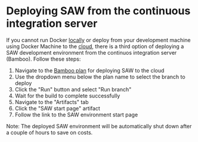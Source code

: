 # Deploying SAW from the continuous integration server

If you cannot run Docker [locally] or deploy from your development
machine using Docker Machine to the [cloud], there is a third option
of deploying a SAW development environment from the continuos
integration server (Bamboo).  Follow these steps:

1. Navigate to the [Bamboo plan] for deploying SAW to the cloud
2. Use the dropdown menu below the plan name to select the branch to
   deploy
3. Click the "Run" button and select "Run branch"
4. Wait for the build to complete successfully
5. Navigate to the "Artifacts" tab
6. Click the "SAW start page" artifact
7. Follow the link to the SAW environment start page

Note: The deployed SAW environment will be automatically shut down
after a couple of hours to save on costs.

[locally]: development.md
[cloud]: development-cloud.md
[Bamboo plan]: https://bamboo.synchronoss.net:8443/browse/BDA-SAWAD
